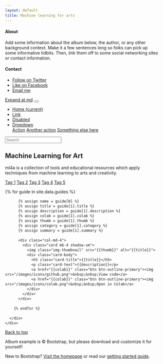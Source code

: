 ```yaml
---
layout: default
title: Machine learning for arts
---
```


<!--

  About
  Artworks
  Support / contribute (sponsors, cryptoart)


-->





<div class="collapse bg-dark" id="navbarHeader">
  <div class="container">
    <div class="row">
      <div class="col-sm-8 col-md-7 py-4">
        <h4 class="text-white">About</h4>
        <p class="text-muted">Add some information about the album below, the author, or any other background context. Make it a few sentences long so folks can pick up some informative tidbits. Then, link them off to some social networking sites or contact information.</p>
      </div>
      <div class="col-sm-4 offset-md-1 py-4">
        <h4 class="text-white">Contact</h4>
        <ul class="list-unstyled">
          <li><a href="#" class="text-white">Follow on Twitter</a></li>
          <li><a href="#" class="text-white">Like on Facebook</a></li>
          <li><a href="#" class="text-white">Email me</a></li>
        </ul>
      </div>
    </div>
  </div>
</div>



<nav class="navbar navbar-expand-md navbar-dark bg-dark">
  <a class="navbar-brand" href="#">Expand at md</a>
  <button class="navbar-toggler" type="button" data-toggle="collapse" data-target="#navbarsExample04" aria-controls="navbarsExample04" aria-expanded="false" aria-label="Toggle navigation">
    <span class="navbar-toggler-icon"></span>
  </button>

  <div class="collapse navbar-collapse" id="navbarsExample04">
    <ul class="navbar-nav mr-auto">
      <li class="nav-item active">
        <a class="nav-link" href="#">Home <span class="sr-only">(current)</span></a>
      </li>
      <li class="nav-item">
        <a class="nav-link" href="#">Link</a>
      </li>
      <li class="nav-item">
        <a class="nav-link disabled" href="#" tabindex="-1" aria-disabled="true">Disabled</a>
      </li>
      <li class="nav-item dropdown">
        <a class="nav-link dropdown-toggle" href="#" id="dropdown04" data-toggle="dropdown" aria-haspopup="true" aria-expanded="false">Dropdown</a>
        <div class="dropdown-menu" aria-labelledby="dropdown04">
          <a class="dropdown-item" href="#">Action</a>
          <a class="dropdown-item" href="#">Another action</a>
          <a class="dropdown-item" href="#">Something else here</a>
        </div>
      </li>
    </ul>
    <form class="form-inline my-2 my-md-0">
      <input class="form-control" type="text" placeholder="Search">
    </form>
  </div>
</nav>





<main role="main">

  <section class="jumbotron text-center">
    <div class="container">
      <h1>Machine Learning for Art</h1>
      <p class="lead text-muted">ml4a is a collection of tools and educational resources which apply techniques from machine learning to arts and creativity.</p>
      <p>
        <a href="#" class="btn btn-primary my-2">Tag 1</a>
        <a href="#" class="btn btn-secondary my-2">Tag 2</a>
        <a href="#" class="btn btn-secondary my-2">Tag 3</a>
        <a href="#" class="btn btn-secondary my-2">Tag 4</a>
        <a href="#" class="btn btn-secondary my-2">Tag 5</a>
      </p>
    </div>
  </section>

  <div class="album py-5 bg-light">
    <div class="container-xl">
      <div class="row">
        {% for guide in site.data.guides %}
          
          {% assign name = guide[0] %}
          {% assign title = guide[1].title %}
          {% assign description = guide[1].description %}
          {% assign colab = guide[1].colab %}
          {% assign thumb = guide[1].thumb %}
          {% assign category = guide[1].category %}
          {% assign summary = guide[1].summary %}
      
          <div class="col-md-4">
            <div class="card mb-4 shadow-sm">
              <img class="img-thumbnail" src="{{thumb}}" alt="{{title}}">
              <div class="card-body">
                <h5 class="card-title">{{title}}</h5>
                <p class="card-text">{{description}}</p>
                <a href="{{colab}}" class="btn btn-outline-primary"><img src="/images/icons/github.png">&nbsp;&nbsp;View code</a>
                <a href="{{colab}}" class="btn btn-outline-primary"><img src="/images/icons/colab.png">&nbsp;&nbsp;Open in Colab</a>
              </div>
            </div>
          </div>
    
        {% endfor %}
        
      </div>
    </div>
  </div>

</main>


<footer class="text-muted">
  <div class="container">
    <p class="float-right">
      <a href="#">Back to top</a>
    </p>
    <p>Album example is &copy; Bootstrap, but please download and customize it for yourself!</p>
    <p>New to Bootstrap? <a href="https://getbootstrap.com/">Visit the homepage</a> or read our <a href="../getting-started/introduction/">getting started guide</a>.</p>
  </div>
</footer>

